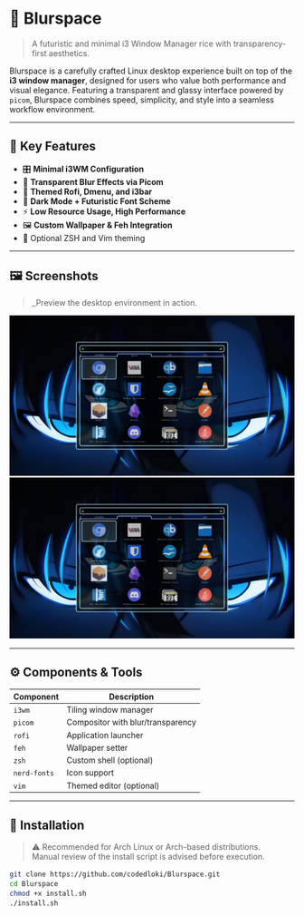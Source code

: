 # 🚀 Blurspace

> A futuristic and minimal i3 Window Manager rice with transparency-first aesthetics.

Blurspace is a carefully crafted Linux desktop experience built on top of the **i3 window manager**, designed for users who value both performance and visual elegance. Featuring a transparent and glassy interface powered by `picom`, Blurspace combines speed, simplicity, and style into a seamless workflow environment.

---

## 🧊 Key Features

- 🎛️ **Minimal i3WM Configuration**
- 💠 **Transparent Blur Effects via Picom**
- 🧩 **Themed Rofi, Dmenu, and i3bar**
- 🌙 **Dark Mode + Futuristic Font Scheme**
- ⚡ **Low Resource Usage, High Performance**
- 🖼️ **Custom Wallpaper & Feh Integration**
- 🔧 Optional ZSH and Vim theming

---

## 🖼️ Screenshots

> _Preview the desktop environment in action.

<p align="center">
  <img src="https://github.com/codedloki/Blurspace/blob/098e486f67daf05638261fc3a2ad74de3696f0b6/screenshots/menu.png" alt="Blurspace Screenshot" width="800"/>
  <img src="https://github.com/codedloki/Blurspace/blob/098e486f67daf05638261fc3a2ad74de3696f0b6/screenshots/menu.png" alt="Blurspace Screenshot" width="800"/>
</p>

---

## ⚙️ Components & Tools

| Component   | Description                       |
|------------|-----------------------------------|
| `i3wm`      | Tiling window manager             |
| `picom`     | Compositor with blur/transparency |
| `rofi`      | Application launcher              |
| `feh`       | Wallpaper setter                  |
| `zsh`       | Custom shell (optional)           |
| `nerd-fonts`| Icon support                      |
| `vim`       | Themed editor (optional)          |

---

## 🚀 Installation

> ⚠️ Recommended for Arch Linux or Arch-based distributions.  
> Manual review of the install script is advised before execution.

```bash
git clone https://github.com/codedloki/Blurspace.git
cd Blurspace
chmod +x install.sh
./install.sh
